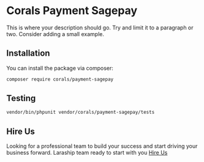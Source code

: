 # Corals Payment Sagepay

This is where your description should go. Try and limit it to a paragraph or two. Consider adding a small example.

## Installation

You can install the package via composer:

```bash
composer require corals/payment-sagepay
```

## Testing

```bash
vendor/bin/phpunit vendor/corals/payment-sagepay/tests 
```
## Hire Us
Looking for a professional team to build your success and start driving your business forward.
Laraship team ready to start with you [Hire Us](https://www.laraship.com/contact)
